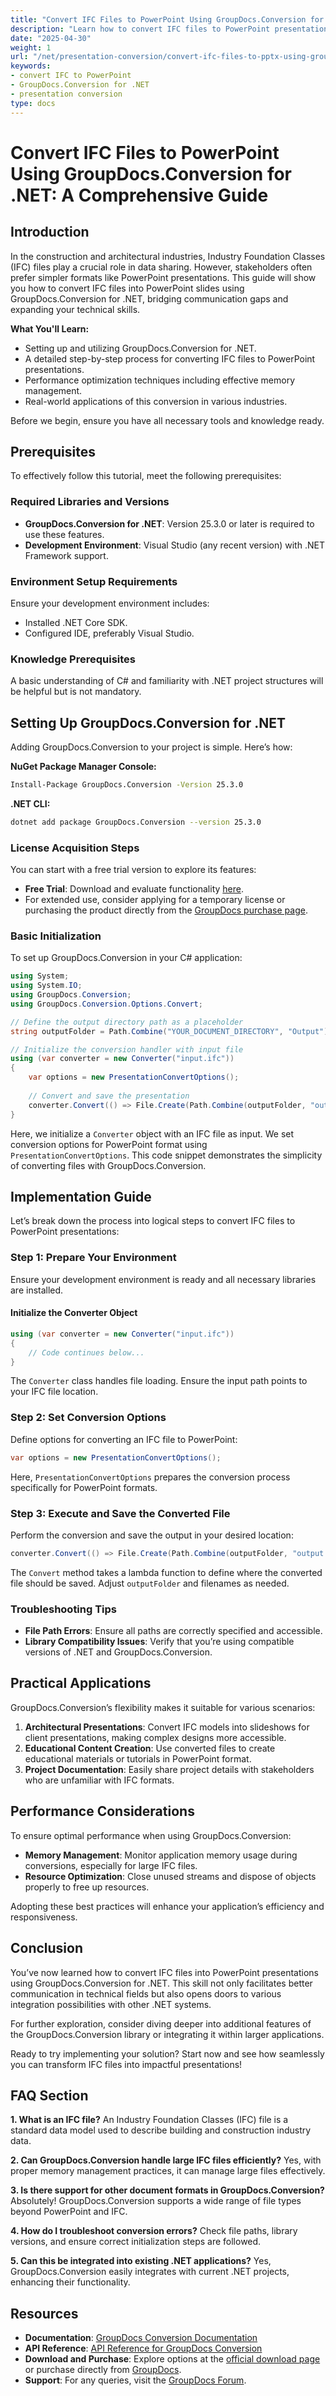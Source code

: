 ```yaml
---
title: "Convert IFC Files to PowerPoint Using GroupDocs.Conversion for .NET&#58; A Comprehensive Guide"
description: "Learn how to convert IFC files to PowerPoint presentations using GroupDocs.Conversion for .NET. This guide covers setup, step-by-step conversion, and performance optimization."
date: "2025-04-30"
weight: 1
url: "/net/presentation-conversion/convert-ifc-files-to-pptx-using-groupdocs-conversion-net/"
keywords:
- convert IFC to PowerPoint
- GroupDocs.Conversion for .NET
- presentation conversion
type: docs
---
```

# Convert IFC Files to PowerPoint Using GroupDocs.Conversion for .NET: A Comprehensive Guide

## Introduction

In the construction and architectural industries, Industry Foundation Classes (IFC) files play a crucial role in data sharing. However, stakeholders often prefer simpler formats like PowerPoint presentations. This guide will show you how to convert IFC files into PowerPoint slides using GroupDocs.Conversion for .NET, bridging communication gaps and expanding your technical skills.

**What You'll Learn:**
- Setting up and utilizing GroupDocs.Conversion for .NET.
- A detailed step-by-step process for converting IFC files to PowerPoint presentations.
- Performance optimization techniques including effective memory management.
- Real-world applications of this conversion in various industries.

Before we begin, ensure you have all necessary tools and knowledge ready.

## Prerequisites

To effectively follow this tutorial, meet the following prerequisites:

### Required Libraries and Versions
- **GroupDocs.Conversion for .NET**: Version 25.3.0 or later is required to use these features.
- **Development Environment**: Visual Studio (any recent version) with .NET Framework support.

### Environment Setup Requirements
Ensure your development environment includes:
- Installed .NET Core SDK.
- Configured IDE, preferably Visual Studio.

### Knowledge Prerequisites
A basic understanding of C# and familiarity with .NET project structures will be helpful but is not mandatory.

## Setting Up GroupDocs.Conversion for .NET

Adding GroupDocs.Conversion to your project is simple. Here’s how:

**NuGet Package Manager Console:**
```bash
Install-Package GroupDocs.Conversion -Version 25.3.0
```

**.NET CLI:**
```bash
dotnet add package GroupDocs.Conversion --version 25.3.0
```

### License Acquisition Steps
You can start with a free trial version to explore its features:
- **Free Trial**: Download and evaluate functionality [here](https://releases.groupdocs.com/conversion/net/).
- For extended use, consider applying for a temporary license or purchasing the product directly from the [GroupDocs purchase page](https://purchase.groupdocs.com/buy).

### Basic Initialization
To set up GroupDocs.Conversion in your C# application:

```csharp
using System;
using System.IO;
using GroupDocs.Conversion;
using GroupDocs.Conversion.Options.Convert;

// Define the output directory path as a placeholder
string outputFolder = Path.Combine("YOUR_DOCUMENT_DIRECTORY", "Output");

// Initialize the conversion handler with input file
using (var converter = new Converter("input.ifc"))
{
    var options = new PresentationConvertOptions();
    
    // Convert and save the presentation
    converter.Convert(() => File.Create(Path.Combine(outputFolder, "output.pptx")), options);
}
```

Here, we initialize a `Converter` object with an IFC file as input. We set conversion options for PowerPoint format using `PresentationConvertOptions`. This code snippet demonstrates the simplicity of converting files with GroupDocs.Conversion.

## Implementation Guide

Let’s break down the process into logical steps to convert IFC files to PowerPoint presentations:

### Step 1: Prepare Your Environment
Ensure your development environment is ready and all necessary libraries are installed.

#### Initialize the Converter Object
```csharp
using (var converter = new Converter("input.ifc"))
{
    // Code continues below...
}
```
The `Converter` class handles file loading. Ensure the input path points to your IFC file location.

### Step 2: Set Conversion Options
Define options for converting an IFC file to PowerPoint:

```csharp
var options = new PresentationConvertOptions();
```
Here, `PresentationConvertOptions` prepares the conversion process specifically for PowerPoint formats.

### Step 3: Execute and Save the Converted File
Perform the conversion and save the output in your desired location:

```csharp
converter.Convert(() => File.Create(Path.Combine(outputFolder, "output.pptx")), options);
```
The `Convert` method takes a lambda function to define where the converted file should be saved. Adjust `outputFolder` and filenames as needed.

### Troubleshooting Tips
- **File Path Errors**: Ensure all paths are correctly specified and accessible.
- **Library Compatibility Issues**: Verify that you’re using compatible versions of .NET and GroupDocs.Conversion.

## Practical Applications
GroupDocs.Conversion’s flexibility makes it suitable for various scenarios:
1. **Architectural Presentations**: Convert IFC models into slideshows for client presentations, making complex designs more accessible.
2. **Educational Content Creation**: Use converted files to create educational materials or tutorials in PowerPoint format.
3. **Project Documentation**: Easily share project details with stakeholders who are unfamiliar with IFC formats.

## Performance Considerations
To ensure optimal performance when using GroupDocs.Conversion:
- **Memory Management**: Monitor application memory usage during conversions, especially for large IFC files.
- **Resource Optimization**: Close unused streams and dispose of objects properly to free up resources.

Adopting these best practices will enhance your application’s efficiency and responsiveness.

## Conclusion
You’ve now learned how to convert IFC files into PowerPoint presentations using GroupDocs.Conversion for .NET. This skill not only facilitates better communication in technical fields but also opens doors to various integration possibilities with other .NET systems.

For further exploration, consider diving deeper into additional features of the GroupDocs.Conversion library or integrating it within larger applications.

Ready to try implementing your solution? Start now and see how seamlessly you can transform IFC files into impactful presentations!

## FAQ Section

**1. What is an IFC file?**
An Industry Foundation Classes (IFC) file is a standard data model used to describe building and construction industry data.

**2. Can GroupDocs.Conversion handle large IFC files efficiently?**
Yes, with proper memory management practices, it can manage large files effectively.

**3. Is there support for other document formats in GroupDocs.Conversion?**
Absolutely! GroupDocs.Conversion supports a wide range of file types beyond PowerPoint and IFC.

**4. How do I troubleshoot conversion errors?**
Check file paths, library versions, and ensure correct initialization steps are followed.

**5. Can this be integrated into existing .NET applications?**
Yes, GroupDocs.Conversion easily integrates with current .NET projects, enhancing their functionality.

## Resources
- **Documentation**: [GroupDocs Conversion Documentation](https://docs.groupdocs.com/conversion/net/)
- **API Reference**: [API Reference for GroupDocs Conversion](https://reference.groupdocs.com/conversion/net/)
- **Download and Purchase**: Explore options at the [official download page](https://releases.groupdocs.com/conversion/net/) or purchase directly from [GroupDocs](https://purchase.groupdocs.com/buy).
- **Support**: For any queries, visit the [GroupDocs Forum](https://forum.groupdocs.com/c/conversion/10).
